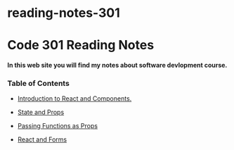 # reading-notes-301

# Code 301 Reading Notes

#### **In this web site you will find my notes about software devlopment course.**

### Table of Contents

* [Introduction to React and Components.](https://mohammadsilwadi.github.io/reading-note-301/read01)

* [State and Props](https://mohammadsilwadi.github.io/reading-note-301/read02)

* [Passing Functions as Props](https://mohammadsilwadi.github.io/reading-note-301/read03)

* [React and Forms](https://mohammadsilwadi.github.io/reading-note-301/read04)
